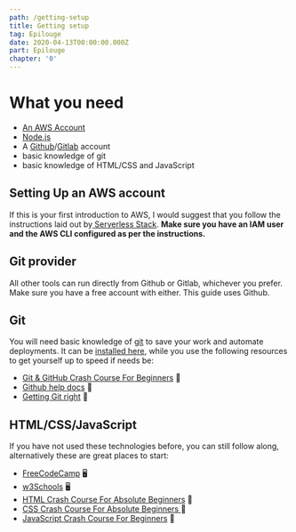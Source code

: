 ```yaml
---
path: /getting-setup
title: Getting setup
tag: Epilouge
date: 2020-04-13T00:00:00.000Z
part: Epilouge
chapter: '0'
---
```

# What you need

* [An AWS Account](https://portal.aws.amazon.com/billing/signup?nc2=h_ct&src=default&redirect_url=https%3A%2F%2Faws.amazon.com%2Fregistration-confirmation#/start)
* [Node.js](https://nodejs.org/)
* A [Github](https://github.com/)/[Gitlab](http://gitlab.com/) account
* basic knowledge of git
* basic knowledge of HTML/CSS and JavaScript

## Setting Up an AWS account

If this is your first introduction to AWS, I would suggest that you follow the instructions laid out by[ Serverless Stack](https://serverless-stack.com/chapters/create-an-aws-account.html). **Make sure you have an IAM user and the AWS CLI configured as per the instructions.** 

## Git provider

All other tools can run directly from Github or Gitlab, whichever you prefer. Make sure you have a free account with either. This guide uses Github. 

## Git

You will need basic knowledge of [git](https://git-scm.com/) to save your work and automate deployments. It can be [installed here](https://git-scm.com/), while you use the following resources to get yourself up to speed if needs be:

* [Git & GitHub Crash Course For Beginners](https://www.youtube.com/watch?v=SWYqp7iY_Tc) 🎥 
* [Github help docs](https://help.github.com/en) 📗  
* [Getting Git right](https://www.atlassian.com/git) 📗  

## HTML/CSS/JavaScript

If you have not used these technologies before, you can still follow along, alternatively these are great places to start:

* [FreeCodeCamp](https://www.freecodecamp.org/) 🖥️
* [w3Schools](https://www.w3schools.com/) 🖥️
* [HTML Crash Course For Absolute Beginners](https://www.youtube.com/watch?v=UB1O30fR-EE) 🎥 
* [CSS Crash Course For Absolute Beginners ](https://www.youtube.com/watch?v=yfoY53QXEnI&t=2891s) 🎥 
* [JavaScript Crash Course For Beginners](https://www.youtube.com/watch?v=hdI2bqOjy3c) 🎥